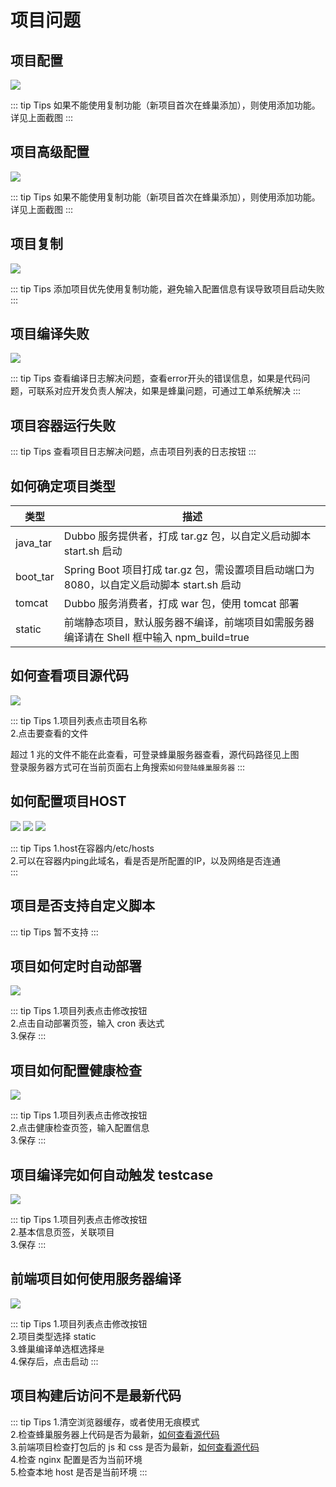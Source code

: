 # 项目问题

## 项目配置

<a data-fancybox title="" href="/assets/jobAdd.png">![](/assets/jobAdd.png)</a>

::: tip Tips
如果不能使用复制功能（新项目首次在蜂巢添加），则使用添加功能。
详见上面截图
:::
<br>

## 项目高级配置

<a data-fancybox title="" href="/assets/jobAdd1.png">![](/assets/jobAdd1.png)</a>

::: tip Tips
如果不能使用复制功能（新项目首次在蜂巢添加），则使用添加功能。
详见上面截图
:::
<br>

## 项目复制

<a data-fancybox title="" href="/assets/jobCopy.png">![](/assets/jobCopy.png)</a>

::: tip Tips
添加项目优先使用复制功能，避免输入配置信息有误导致项目启动失败
:::
<br>

## 项目编译失败

<a data-fancybox title="" href="/assets/buildLog.png">![](/assets/buildLog.png)</a>

::: tip Tips
查看编译日志解决问题，查看error开头的错误信息，如果是代码问题，可联系对应开发负责人解决，如果是蜂巢问题，可通过工单系统解决
:::
<br>

## 项目容器运行失败

::: tip Tips
查看项目日志解决问题，点击项目列表的日志按钮
:::

## 如何确定项目类型

| 类型     | 描述                                                                                      |
| -------- | ----------------------------------------------------------------------------------------- |
| java_tar | Dubbo 服务提供者，打成 tar.gz 包，以自定义启动脚本 start.sh 启动                          |
| boot_tar | Spring Boot 项目打成 tar.gz 包，需设置项目启动端口为 8080，以自定义启动脚本 start.sh 启动 |
| tomcat   | Dubbo 服务消费者，打成 war 包，使用 tomcat 部署                                           |
| static   | 前端静态项目，默认服务器不编译，前端项目如需服务器编译请在 Shell 框中输入 npm_build=true  |

## 如何查看项目源代码

<a data-fancybox title="" href="/assets/sourceCode.png">![](/assets/sourceCode.png)</a>

::: tip Tips 
1.项目列表点击项目名称<br> 2.点击要查看的文件<br>

超过 1 兆的文件不能在此查看，可登录蜂巢服务器查看，源代码路径见上图<br>
登录服务器方式可在当前页面右上角搜索`如何登陆蜂巢服务器`
:::

## 如何配置项目HOST

<a data-fancybox title="" href="/assets/projectHost1.png">![](/assets/projectHost1.png)</a>
<a data-fancybox title="" href="/assets/projectHost2.png">![](/assets/projectHost2.png)</a>
<a data-fancybox title="" href="/assets/projectHost3.png">![](/assets/projectHost3.png)</a>

::: tip Tips 
1.host在容器内/etc/hosts<br> 
2.可以在容器内ping此域名，看是否是所配置的IP，以及网络是否连通<br>
:::

## 项目是否支持自定义脚本

::: tip Tips
暂不支持
:::

## 项目如何定时自动部署

<a data-fancybox title="" href="/assets/autoBuild.png">![](/assets/autoBuild.png)</a>

::: tip Tips 
1.项目列表点击修改按钮<br> 2.点击自动部署页签，输入 cron 表达式<br> 3.保存
:::

## 项目如何配置健康检查

<a data-fancybox title="" href="/assets/healthCheck.png">![](/assets/healthCheck.png)</a>

::: tip Tips 
1.项目列表点击修改按钮<br> 2.点击健康检查页签，输入配置信息<br> 3.保存
:::

## 项目编译完如何自动触发 testcase

<a data-fancybox title="" href="/assets/testcase.png">![](/assets/testcase.png)</a>

::: tip Tips 
1.项目列表点击修改按钮<br> 2.基本信息页签，关联项目<br> 3.保存
:::

## 前端项目如何使用服务器编译

<a data-fancybox title="" href="/assets/npmBuild.png">![](/assets/npmBuild.png)</a>

::: tip Tips 
1.项目列表点击修改按钮<br> 2.项目类型选择 static<br> 3.蜂巢编译单选框选择`是`<br> 4.保存后，点击启动
:::

## 项目构建后访问不是最新代码

::: tip Tips 
1.清空浏览器缓存，或者使用无痕模式<br> 2.检查蜂巢服务器上代码是否为最新，[如何查看源代码](#如何查看项目源代码)<br> 3.前端项目检查打包后的 js 和 css 是否为最新，[如何查看源代码](#如何查看项目源代码)<br> 4.检查 nginx 配置是否为当前环境<br> 5.检查本地 host 是否是当前环境
:::
